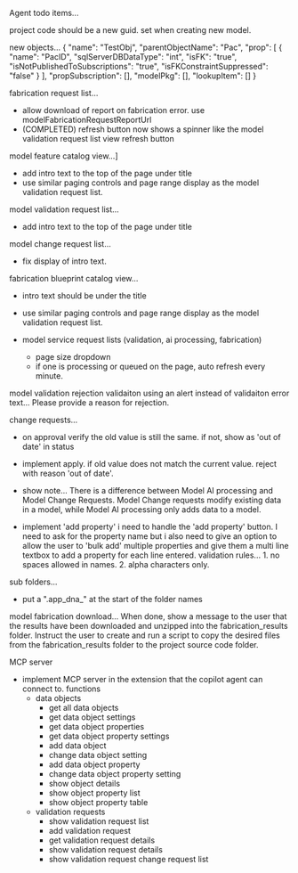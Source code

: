 Agent todo items...
    
project code should be a new guid. set when creating new model.

new objects...
{
  "name": "TestObj",
  "parentObjectName": "Pac",
  "prop": [
    {
      "name": "PacID",
      "sqlServerDBDataType": "int",
      "isFK": "true",
      "isNotPublishedToSubscriptions": "true",
      "isFKConstraintSuppressed": "false"
    }
  ],
  "propSubscription": [],
  "modelPkg": [],
  "lookupItem": []
}

fabrication request list...
- allow download of report on fabrication error. use modelFabricationRequestReportUrl
- (COMPLETED) refresh button now shows a spinner like the model validation request list view refresh button


model feature catalog view...]
- add intro text to the top of the page under title
- use similar paging controls and page range display as the model validation request list.

model validation request list...
- add intro text to the top of the page under title

model change request list...
- fix display of intro text.    
 
fabrication blueprint catalog view...
- intro text should be under the title
- use similar paging controls and page range display as the model validation request list.
 
  
- model service request lists (validation, ai processing, fabrication)
    - page size dropdown
    - if one is processing or queued on the page, auto refresh every minute.


model validation rejection validaiton using an alert instead of validaiton error text... Please provide a reason for rejection.
     

change requests...
- on approval verify the old value is still the same. if not, show as 'out of date' in status
- implement apply. if old value does not match the current value. reject with reason 'out of date'.
- show note...  There is a difference between Model AI processing and Model Change Requests.  Model Change requests modify existing data in a model, while Model AI processing only adds data to a model.
 
 

- implement 'add property' 
i need to handle the 'add property' button. I need to ask for the property name but i also need to give an option to allow the user to 'bulk add' multiple properties and give them a multi line textbox to add a property for each line entered. validation rules... 1. no spaces allowed in names. 2. alpha characters only.
 

sub folders...
- put a ".app_dna_" at the start of the folder names
      
model fabrication download...
 When done, show a message to the user that the results have been downloaded and unzipped into the fabrication_results folder. Instruct the user to create and run a script to copy the desired files from the fabrication_results folder to the project source code folder.  

MCP server
- implement MCP server in the extension that the copilot agent can connect to.
functions
    - data objects
        - get all data objects
        - get data object settings
        - get data object properties
        - get data object property settings
        - add data object
        - change data object setting
        - add data object property
        - change data object property setting
        - show object details
        - show object property list
        - show object property table
    - validation requests
        - show validation request list
        - add validation request
        - get validation request details
        - show validation request details
        - show validation request change request list
